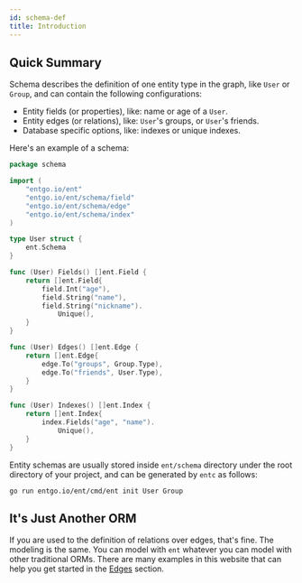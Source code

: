 ```yaml
---
id: schema-def
title: Introduction
---
```


## Quick Summary

Schema describes the definition of one entity type in the graph, like `User` or `Group`,
and can contain the following configurations:
- Entity fields (or properties), like: name or age of a `User`.
- Entity edges (or relations), like: `User`'s groups, or `User`'s friends.
- Database specific options, like: indexes or unique indexes.

Here's an example of a schema:

```go
package schema

import (
	"entgo.io/ent"
	"entgo.io/ent/schema/field"
	"entgo.io/ent/schema/edge"
	"entgo.io/ent/schema/index"
)

type User struct {
	ent.Schema
}

func (User) Fields() []ent.Field {
	return []ent.Field{
		field.Int("age"),
		field.String("name"),
		field.String("nickname").
			Unique(),
	}
}

func (User) Edges() []ent.Edge {
	return []ent.Edge{
		edge.To("groups", Group.Type),
		edge.To("friends", User.Type),
	}
}

func (User) Indexes() []ent.Index {
	return []ent.Index{
		index.Fields("age", "name").
			Unique(),
	}
}
```

Entity schemas are usually stored inside `ent/schema` directory under
the root directory of your project, and can be generated by `entc` as follows:

```console
go run entgo.io/ent/cmd/ent init User Group
```

## It's Just Another ORM

If you are used to the definition of relations over edges, that's fine.
The modeling is the same. You can model with `ent` whatever you can model
with other traditional ORMs.
There are many examples in this website that can help you get started
in the [Edges](schema-edges.md) section.
